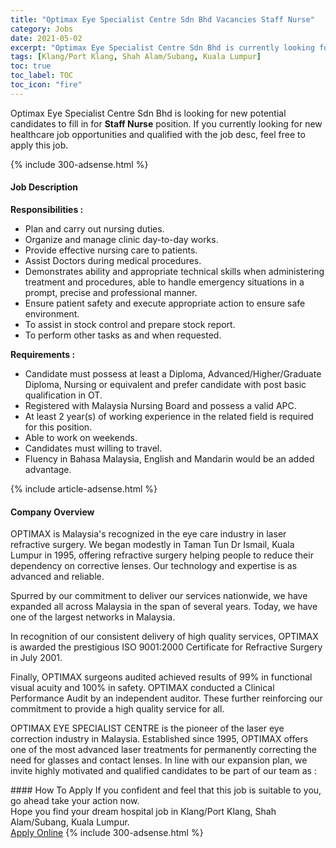 ```yaml
---
title: "Optimax Eye Specialist Centre Sdn Bhd Vacancies Staff Nurse" 
category: Jobs 
date: 2021-05-02 
excerpt: "Optimax Eye Specialist Centre Sdn Bhd is currently looking for suitable person to fill in the Staff Nurse which positioned at Klang/Port Klang, Shah Alam/Subang, Kuala Lumpur" 
tags: [Klang/Port Klang, Shah Alam/Subang, Kuala Lumpur] 
toc: true 
toc_label: TOC 
toc_icon: "fire" 
--- 
```


<p>Optimax Eye Specialist Centre Sdn Bhd is looking for new potential candidates to fill in for <b>Staff Nurse</b> position. If you currently looking for new healthcare job opportunities and qualified with the job desc, feel free to apply this job.
</p>{% include 300-adsense.html %} 
<div><div><h4>Job Description</h4></div><div><div><span><div><p><strong>Responsibilities :</strong></p><ul><li>Plan and carry out nursing duties.</li><li>Organize and manage clinic day-to-day works.</li><li>Provide effective nursing care to patients.</li><li>Assist Doctors during medical procedures.</li><li><span>Demonstrates ability and appropriate technical skills when administering treatment and procedures, able to handle emergency situations in a prompt, precise and professional manner.</span></li><li>Ensure patient safety and execute appropriate action to ensure safe environment.</li><li>To assist in stock control and prepare stock report.</li><li>To perform other tasks as and when requested.</li></ul><p><strong>Requirements :</strong></p><ul><li>Candidate must possess at least a Diploma, Advanced/Higher/Graduate Diploma, Nursing or equivalent and prefer candidate with post basic qualification in OT.</li><li>Registered with Malaysia Nursing Board and possess a valid APC.</li><li>At least 2 year(s) of working experience in the related field is required for this position.</li><li>Able to work on weekends.</li><li>Candidates must willing to travel.</li><li>Fluency in Bahasa Malaysia, English and Mandarin would be an added advantage.</li></ul></div></span></div></div></div> 
{% include article-adsense.html %} 
<div><div><h4>Company Overview</h4></div><div><div><span><div><p>OPTIMAX is Malaysia's recognized in the eye care industry in laser refractive surgery. We began modestly in Taman Tun Dr Ismail, Kuala Lumpur in 1995, offering refractive surgery helping people to reduce their dependency on corrective lenses. Our technology and expertise is as advanced and reliable.</p><p>Spurred by our commitment to deliver our services nationwide, we have expanded all across Malaysia in the span of several years. Today, we have one of the largest networks in Malaysia.</p><p>In recognition of our consistent delivery of high quality services, OPTIMAX is awarded the prestigious ISO 9001:2000 Certificate for Refractive Surgery in July 2001.</p><p>Finally, OPTIMAX surgeons audited achieved results of 99% in functional visual acuity and 100% in safety. OPTIMAX conducted a Clinical Performance Audit by an independent auditor. These further reinforcing our commitment to provide a high quality service for all.</p><p>OPTIMAX EYE SPECIALIST CENTRE is the pioneer of the laser eye correction industry in Malaysia. Established since 1995, OPTIMAX offers one of the most advanced laser treatments for permanently correcting the need for glasses and contact lenses. In line with our expansion plan, we invite highly motivated and qualified candidates to be part of our team as :</p></div></span></div></div></div> 
#### How To Apply 
If you confident and feel that this job is suitable to you, go ahead take your action now. <br/> 
Hope you find your dream hospital job in Klang/Port Klang, Shah Alam/Subang, Kuala Lumpur. <br/> 
<a href="https://www.jobstreet.com.my/en/job/staff-nurse-4539853?jobId=jobstreet-my-job-4539853" class="btn btn--warning" target="_blank" rel="nofollow noopenner">Apply Online</a> 
{% include 300-adsense.html %} 
